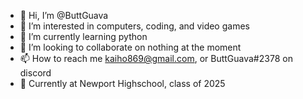 - 👋 Hi, I’m @ButtGuava
- 👀 I’m interested in computers, coding, and video games
- 🌱 I’m currently learning python
- 💞️ I’m looking to collaborate on nothing at the moment
- 📫 How to reach me kaiho869@gmail.com, or ButtGuava#2378 on discord
- 🏫 Currently at Newport Highschool, class of 2025
<!---
ButtGuava/ButtGuava is a ✨ special ✨ repository because its `README.md` (this file) appears on your GitHub profile.
You can click the Preview link to take a look at your changes.
--->
